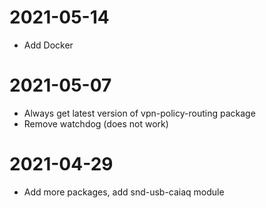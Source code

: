 
# 2021-05-14
- Add Docker
# 2021-05-07
- Always get latest version of vpn-policy-routing package
- Remove watchdog (does not work) 
# 2021-04-29
- Add more packages, add snd-usb-caiaq module
